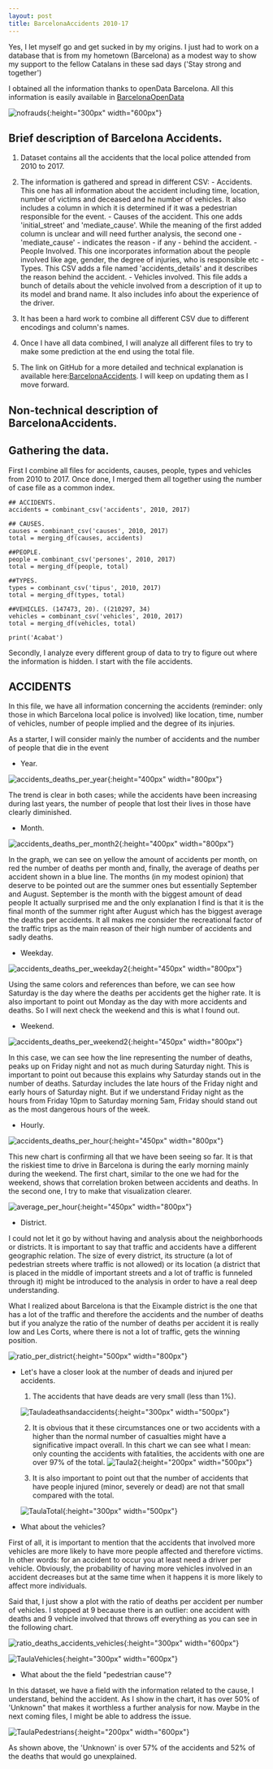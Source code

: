 ```yaml
---
layout: post
title: BarcelonaAccidents 2010-17
---
```


Yes, I let myself go and get sucked in by my origins. I just had to work on a database that is from my hometown (Barcelona) as a modest way to show my support to the fellow Catalans in these sad days ('Stay strong and together')

I obtained all the information thanks to openData Barcelona. All this information is easily available in [BarcelonaOpenData](http://opendata-ajuntament.barcelona.cat/en/)

![nofrauds](/images/BCN01.jpg){:height="300px" width="600px"}


## Brief description of Barcelona Accidents.

  1. Dataset contains all the accidents that the local police attended from 2010 to 2017.
  2. The information is gathered and spread in different CSV:
    - Accidents.
    This one has all information about the accident including time, location, number of victims and deceased and he number of vehicles. It also includes a column in which it is determined if it was a pedestrian responsible for the event.
    - Causes of the accident.
    This one adds 'initial_street' and 'mediate_cause'. While the meaning of the first added column is unclear and will need further analysis, the second one -'mediate_cause' - indicates the reason - if any - behind the accident.
    - People Involved.
    This one incorporates information about the people involved like age, gender, the degree of injuries, who is responsible etc
    - Types.
    This CSV adds a file named 'accidents_details' and it describes the reason behind the accident.
    - Vehicles involved.
    This file adds a bunch of details about the vehicle involved from a description of it up to its model and brand name. It also includes info about the experience of the driver.

  3. It has been a hard work to combine all different CSV due to different encodings and column's names.
  4. Once I have all data combined, I will analyze all different files to try to make some prediction at the end using the total file.
  5. The link on GitHub for a more detailed and technical explanation is available here:[BarcelonaAccidents](https://github.com/AlexChicote/BarcelonaAccidents). I will keep on updating them as I move forward.


## Non-technical description of BarcelonaAccidents.

## Gathering the data.

First I combine all files for accidents, causes, people, types and vehicles from 2010 to 2017. Once done, I merged them all together using the number of case file as a common index.

```
## ACCIDENTS.
accidents = combinant_csv('accidents', 2010, 2017)

## CAUSES.
causes = combinant_csv('causes', 2010, 2017)
total = merging_df(causes, accidents)

##PEOPLE.
people = combinant_csv('persones', 2010, 2017)
total = merging_df(people, total)

##TYPES.
types = combinant_csv('tipus', 2010, 2017)
total = merging_df(types, total)

##VEHICLES. (147473, 20). ((210297, 34)
vehicles = combinant_csv('vehicles', 2010, 2017)
total = merging_df(vehicles, total)

print('Acabat')
```

Secondly, I analyze every different group of data to try to figure out where the information is hidden. I start with the file accidents.

## ACCIDENTS

In this file, we have all information concerning the accidents (reminder: only those in which Barcelona local police is involved) like location, time, number of vehicles, number of people implied and the degree of its injuries.

As a starter, I will consider mainly the number of accidents and the number of people that die in the event


* Year.

![accidents_deaths_per_year](/images/accidents_deaths_per_year.png){:height="400px" width="800px"}

The trend is clear in both cases; while the accidents have been increasing during last years, the number of people that lost their lives in those have clearly diminished.

* Month.

![accidents_deaths_per_month2](/images/accidents_deaths_per_month2.png){:height="400px" width="800px"}

In the graph, we can see on yellow the amount of accidents per month, on red the number of deaths per month and, finally, the average of deaths per accident shown in a blue line.
The months (in my modest opinion) that deserve to be pointed out are the summer ones but essentially  September and August. September is the month with the biggest amount of dead people It actually surprised me and the only explanation I find is that it is the final month of the summer right after August which has the biggest average the deaths per accidents. It all makes me consider the recreational factor of the traffic trips as the main reason of their high number of accidents and sadly deaths.

* Weekday.

![accidents_deaths_per_weekday2](/images/accidents_deaths_per_weekday2.png){:height="450px" width="800px"}

Using the same colors and references than before, we can see how Saturday is the day where the deaths per accidents get the higher rate. It is also important to point out Monday as the day with more accidents and deaths. So I will next check the weekend and this is what I found out.

* Weekend.

![accidents_deaths_per_weekend2](/images/accidents_deaths_per_weekend2.png){:height="450px" width="800px"}

In this case, we can see how the line representing the number of deaths, peaks up on Friday night and not as much during Saturday night. This is important to point out because this explains why Saturday stands out in the number of deaths. Saturday includes the late hours of the Friday night and early hours of Saturday night. But if we understand Friday night as the hours from Friday 10pm to Saturday morning 5am, Friday should stand out as the most dangerous hours of the week.

* Hourly.

![accidents_deaths_per_hour](/images/accidents_deaths_per_hour.png){:height="450px" width="800px"}

This new chart is confirming all that we have been seeing so far. It is that the riskiest time to drive in Barcelona is during the early morning mainly during the weekend. The first chart, similar to the one we had for the weekend, shows that correlation broken between accidents and deaths. In the second one, I try to make that visualization clearer.

![average_per_hour](/images/average_per_hour.png){:height="450px" width="800px"}

* District.

I could not let it go by without having and analysis about the neighborhoods or districts. It is important to say that traffic and accidents have a different geographic relation. The size of every district, its structure (a lot of pedestrian streets where traffic is not allowed) or its location (a district that is placed in the middle of important streets and a lot of traffic is funneled through it) might be introduced to the analysis in order to have a real deep understanding.

What I realized about Barcelona is that the Eixample district is the one that has a lot of the traffic and therefore the accidents and the number of deaths but if you analyze the ratio of the number of deaths per accident it is really low and Les Corts, where there is not a lot of traffic, gets the winning position.

![ratio_per_district](/images/ratio_per_district.png){:height="500px" width="800px"}



* Let's have a closer look at the number of deads and injured per accidents.

  1. The accidents that have deads are very small (less than 1%).

    ![Tauladeathsandaccidents](/images/Tauladeathsandaccidents.png){:height="300px" width="500px"}

  2. It is obvious that it these circumstances one or two accidents with a higher than the normal number of casualties might have a significative impact overall. In this chart we can see what I mean: only counting the accidents with fatalities, the accidents with one are over 97% of the total.
      ![Taula2](/images/Taula2.png){:height="200px" width="500px"}

  3. It is also important to point out that the number of accidents that have people injured (minor, severely or dead) are not that  small compared with the total.

    ![TaulaTotal](/images/TaulaTotal.png){:height="300px" width="500px"}

* What about the vehicles?

First of all, it is important to mention that the accidents that involved more vehicles are more likely to have more people affected and therefore victims. In other words: for an accident to occur you at least need a driver per vehicle.
Obviously, the probability of having more vehicles involved in an accident decreases but at the same time when it happens it is more likely to affect more individuals.

Said that, I just show a plot with the ratio of deaths per accident per number of vehicles. I stopped at 9 because there is an outlier: one accident with deaths and 9 vehicle involved that throws off everything as you can see in the following chart.

  ![ratio_deaths_accidents_vehicles](/images/ratio_deaths_accidents_vehicles.png){:height="300px" width="600px"}

  ![TaulaVehicles](/images/TaulaVehicles.png){:height="300px" width="600px"}

  * What about the the field "pedestrian cause"?

  In this dataset, we have a field with the information related to the cause, I understand, behind the accident. As I show in the chart, it has over 50% of 'Unknown" that makes it worthless a further analysis for now. Maybe in the next coming files, I might be able to address the issue.

  ![TaulaPedestrians](/images/TaulaPedestrians.png){:height="200px" width="600px"}

  As shown above, the 'Unknown' is over 57% of the accidents and 52% of the deaths that would go unexplained.
